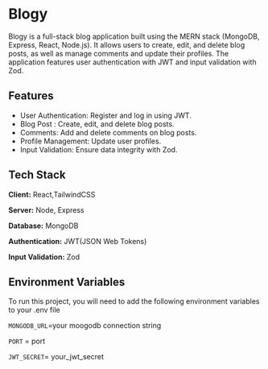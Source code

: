 
# Blogy

Blogy is a full-stack blog application built using the MERN stack (MongoDB, Express, React, Node.js). It allows users to create, edit, and delete blog posts, as well as manage comments and update their profiles. The application features user authentication with JWT and input validation with Zod.


## Features

- User Authentication: Register and log in using JWT.
- Blog Post : Create, edit, and delete blog  posts.
- Comments: Add and delete comments on blog posts.
- Profile Management: Update user profiles.
- Input Validation: Ensure data integrity with Zod.




## Tech Stack

**Client:** React,TailwindCSS

**Server:** Node, Express

**Database:** MongoDB

**Authentication:** JWT(JSON Web Tokens)

**Input Validation:** Zod

## Environment Variables

To run this project, you will need to add the following environment variables to your .env file

`MONGODB_URL`=your moogodb connection string

 `PORT` = port 

 `JWT_SECRET`= your_jwt_secret


